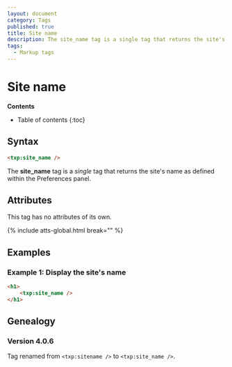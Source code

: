 ```yaml
---
layout: document
category: Tags
published: true
title: Site name
description: The site_name tag is a single tag that returns the site's name as defined within the Preferences panel.
tags:
  - Markup tags
---
```


# Site name

**Contents**

* Table of contents
{:toc}

## Syntax

~~~ html
<txp:site_name />
~~~

The **site_name** tag is a *single* tag that returns the site's name as defined within the Preferences panel.

## Attributes

This tag has no attributes of its own.

{% include atts-global.html break="" %}

## Examples

### Example 1: Display the site's name

~~~ html
<h1>
    <txp:site_name />
</h1>
~~~

## Genealogy

### Version 4.0.6

Tag renamed from `<txp:sitename />` to `<txp:site_name />`.
